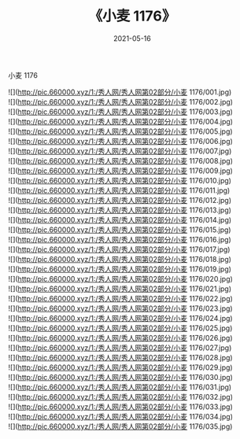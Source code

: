 ﻿---
layout: post
title:  《小麦 1176》
date:   2021-05-16
img: http://pic.660000.xyz/1:/秀人网/秀人网第02部分/小麦 1176/000.jpg
categories: [美女, 清纯, 唯美]
---

小麦 1176

  ![](http://pic.660000.xyz/1:/秀人网/秀人网第02部分/小麦 1176/001.jpg) <br> ![](http://pic.660000.xyz/1:/秀人网/秀人网第02部分/小麦 1176/002.jpg) <br> ![](http://pic.660000.xyz/1:/秀人网/秀人网第02部分/小麦 1176/003.jpg) <br> ![](http://pic.660000.xyz/1:/秀人网/秀人网第02部分/小麦 1176/004.jpg) <br> ![](http://pic.660000.xyz/1:/秀人网/秀人网第02部分/小麦 1176/005.jpg) <br> ![](http://pic.660000.xyz/1:/秀人网/秀人网第02部分/小麦 1176/006.jpg) <br> ![](http://pic.660000.xyz/1:/秀人网/秀人网第02部分/小麦 1176/007.jpg) <br> ![](http://pic.660000.xyz/1:/秀人网/秀人网第02部分/小麦 1176/008.jpg) <br> ![](http://pic.660000.xyz/1:/秀人网/秀人网第02部分/小麦 1176/009.jpg) <br> ![](http://pic.660000.xyz/1:/秀人网/秀人网第02部分/小麦 1176/010.jpg) <br> ![](http://pic.660000.xyz/1:/秀人网/秀人网第02部分/小麦 1176/011.jpg) <br> ![](http://pic.660000.xyz/1:/秀人网/秀人网第02部分/小麦 1176/012.jpg) <br> ![](http://pic.660000.xyz/1:/秀人网/秀人网第02部分/小麦 1176/013.jpg) <br> ![](http://pic.660000.xyz/1:/秀人网/秀人网第02部分/小麦 1176/014.jpg) <br> ![](http://pic.660000.xyz/1:/秀人网/秀人网第02部分/小麦 1176/015.jpg) <br> ![](http://pic.660000.xyz/1:/秀人网/秀人网第02部分/小麦 1176/016.jpg) <br> ![](http://pic.660000.xyz/1:/秀人网/秀人网第02部分/小麦 1176/017.jpg) <br> ![](http://pic.660000.xyz/1:/秀人网/秀人网第02部分/小麦 1176/018.jpg) <br> ![](http://pic.660000.xyz/1:/秀人网/秀人网第02部分/小麦 1176/019.jpg) <br> ![](http://pic.660000.xyz/1:/秀人网/秀人网第02部分/小麦 1176/020.jpg) <br> ![](http://pic.660000.xyz/1:/秀人网/秀人网第02部分/小麦 1176/021.jpg) <br> ![](http://pic.660000.xyz/1:/秀人网/秀人网第02部分/小麦 1176/022.jpg) <br> ![](http://pic.660000.xyz/1:/秀人网/秀人网第02部分/小麦 1176/023.jpg) <br> ![](http://pic.660000.xyz/1:/秀人网/秀人网第02部分/小麦 1176/024.jpg) <br> ![](http://pic.660000.xyz/1:/秀人网/秀人网第02部分/小麦 1176/025.jpg) <br> ![](http://pic.660000.xyz/1:/秀人网/秀人网第02部分/小麦 1176/026.jpg) <br> ![](http://pic.660000.xyz/1:/秀人网/秀人网第02部分/小麦 1176/027.jpg) <br> ![](http://pic.660000.xyz/1:/秀人网/秀人网第02部分/小麦 1176/028.jpg) <br> ![](http://pic.660000.xyz/1:/秀人网/秀人网第02部分/小麦 1176/029.jpg) <br> ![](http://pic.660000.xyz/1:/秀人网/秀人网第02部分/小麦 1176/030.jpg) <br> ![](http://pic.660000.xyz/1:/秀人网/秀人网第02部分/小麦 1176/031.jpg) <br> ![](http://pic.660000.xyz/1:/秀人网/秀人网第02部分/小麦 1176/032.jpg) <br> ![](http://pic.660000.xyz/1:/秀人网/秀人网第02部分/小麦 1176/033.jpg) <br> ![](http://pic.660000.xyz/1:/秀人网/秀人网第02部分/小麦 1176/034.jpg) <br> ![](http://pic.660000.xyz/1:/秀人网/秀人网第02部分/小麦 1176/035.jpg) <br>